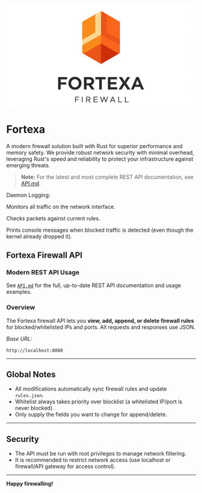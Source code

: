 <p align="center">
  <img src="/assets/img/logo-readme.png">
</p>

# Fortexa
A modern firewall solution built with Rust for superior performance and memory safety. We provide robust network security with minimal overhead, leveraging Rust's speed and reliability to protect your infrastructure against emerging threats.

> **Note:** For the latest and most complete REST API documentation, see [API.md](./API.md).

Daemon Logging:

Monitors all traffic on the network interface.

Checks packets against current rules.

Prints console messages when blocked traffic is detected (even though the kernel already dropped it).

## Fortexa Firewall API

### Modern REST API Usage

See [`API.md`](./API.md) for the full, up-to-date REST API documentation and usage examples.

### Overview

The Fortexa firewall API lets you **view, add, append, or delete firewall rules** for blocked/whitelisted IPs and ports.
All requests and responses use JSON.

_Base URL:_

```
http://localhost:8080
```

---

## Global Notes

- All modifications automatically sync firewall rules and update `rules.json`.
- Whitelist always takes priority over blocklist (a whitelisted IP/port is never blocked).
- Only supply the fields you want to change for append/delete.

---

## Security

- The API must be run with root privileges to manage network filtering.
- It is recommended to restrict network access (use localhost or firewall/API gateway for access control).

---

**Happy firewalling!**
